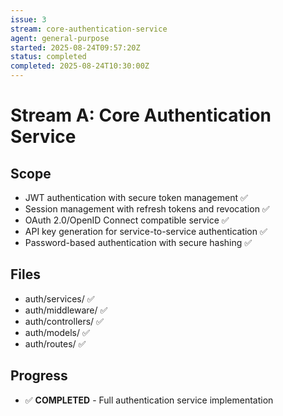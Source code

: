```yaml
---
issue: 3
stream: core-authentication-service
agent: general-purpose
started: 2025-08-24T09:57:20Z
status: completed
completed: 2025-08-24T10:30:00Z
---
```


# Stream A: Core Authentication Service

## Scope
- JWT authentication with secure token management ✅
- Session management with refresh tokens and revocation ✅
- OAuth 2.0/OpenID Connect compatible service ✅
- API key generation for service-to-service authentication ✅
- Password-based authentication with secure hashing ✅

## Files
- auth/services/ ✅
- auth/middleware/ ✅
- auth/controllers/ ✅
- auth/models/ ✅
- auth/routes/ ✅

## Progress
- ✅ **COMPLETED** - Full authentication service implementation